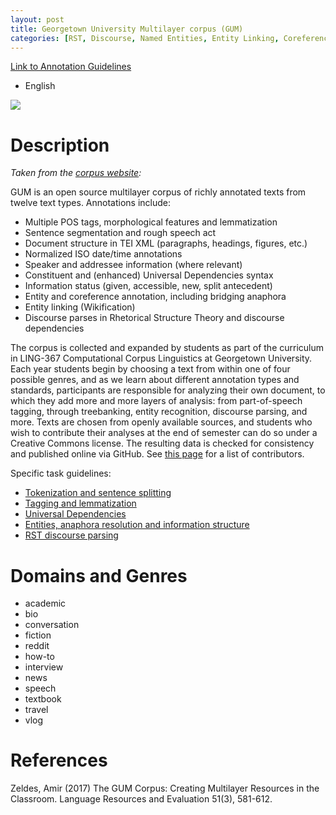 ```yaml
---
layout: post
title: Georgetown University Multilayer corpus (GUM)
categories: [RST, Discourse, Named Entities, Entity Linking, Coreference, Bridging, Dependencies, Syntax, Tagging, Lemmatization, Information Structure]
---
```


<!--- Main URL: add exactly one link here, replacing only the URL --->
[Link to Annotation Guidelines](http://corpling.uis.georgetown.edu/wiki/doku.php?id=gum:guidelines)

<!--- Languages -->
* English

<!-- Teaser image, delete next line if none -->
![](https://corpling.uis.georgetown.edu/gum/img/GUM_visualizers.png)

<!-- Description -->
# Description
*Taken from the [corpus website](https://corpling.uis.georgetown.edu/gum/):*

GUM is an open source multilayer corpus of richly annotated texts from twelve text types. Annotations include:

  * Multiple POS tags, morphological features and lemmatization
  * Sentence segmentation and rough speech act
  * Document structure in TEI XML (paragraphs, headings, figures, etc.)
  * Normalized ISO date/time annotations
  * Speaker and addressee information (where relevant)
  * Constituent and (enhanced) Universal Dependencies syntax
  * Information status (given, accessible, new, split antecedent)
  * Entity and coreference annotation, including bridging anaphora
  * Entity linking (Wikification)
  * Discourse parses in Rhetorical Structure Theory and discourse dependencies

The corpus is collected and expanded by students as part of the curriculum in LING-367 Computational Corpus Linguistics at Georgetown University. Each year students begin by choosing a text from within one of four possible genres, and as we learn about different annotation types and standards, participants are responsible for analyzing their own document, to which they add more and more layers of analysis: from part-of-speech tagging, through treebanking, entity recognition, discourse parsing, and more. Texts are chosen from openly available sources, and students who wish to contribute their analyses at the end of semester can do so under a Creative Commons license. The resulting data is checked for consistency and published online via GitHub. See [this page](https://corpling.uis.georgetown.edu/gum/credits.html) for a list of contributors.

Specific task guidelines:
  * [Tokenization and sentence splitting](http://corpling.uis.georgetown.edu/wiki/doku.php?id=gum:tokenization_segmentation)
  * [Tagging and lemmatization](http://corpling.uis.georgetown.edu/wiki/doku.php?id=gum:tagging)
  * [Universal Dependencies](http://corpling.uis.georgetown.edu/wiki/doku.php?id=gum:dependencies)
  * [Entities, anaphora resolution and information structure](http://corpling.uis.georgetown.edu/wiki/doku.php?id=gum:entities)
  * [RST discourse parsing](http://corpling.uis.georgetown.edu/wiki/doku.php?id=gum:rst)

<!-- Domains and Genres -->
# Domains and Genres
* academic
* bio
* conversation
* fiction
* reddit
* how-to
* interview
* news
* speech
* textbook
* travel
* vlog

<!-- Any further references, links etc. -->
# References
Zeldes, Amir (2017) The GUM Corpus: Creating Multilayer Resources in the Classroom. Language Resources and Evaluation 51(3), 581-612.


